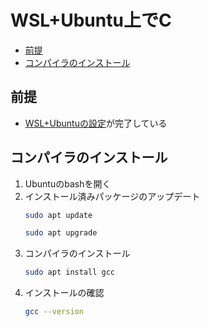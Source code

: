 # WSL+Ubuntu上でC

- [前提](#前提)
- [コンパイラのインストール](#コンパイラのインストール)

## 前提
- [WSL+Ubuntuの設定](/WSL/init.md)が完了している

## コンパイラのインストール
1. Ubuntuのbashを開く
2. インストール済みパッケージのアップデート
   ```bash
   sudo apt update
   ```
   ```bash
   sudo apt upgrade
   ```
3. コンパイラのインストール
   ```bash
   sudo apt install gcc
   ```
4. インストールの確認
   ```bash
   gcc --version
   ```